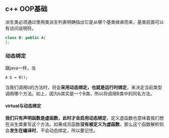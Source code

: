 ## c++ OOP基础
派生类必须通过使用类派生列表明确指出它是从哪个基类继承而来，基类前面可以有访问说明符。

``` c++
class B: public A{
};
```

### 动态绑定
跟java一样，当

```
A b = B();
```

当我们调用b的方法时，将会**采用动态绑定，也就是运行时绑定**，来决定当前类型调用哪个方法。如上，因为b其实是一个B类，所以将调用B类中的同名方法。

#### virtual与动态绑定
**我们只有声明函数是虚函数，此时才会启用动态绑定**，定义虚函数也意味着我们想在派生类重写这个方法。如果成员函数**没有被定义为虚函数**，那么这个函数解析则会**发生在编译时**，不会动态绑定，所以要记住。
